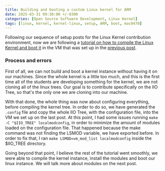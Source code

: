```yaml
---
title: Building and booting a custom Linux kernel for ARM
date: 2025-03-31 09:30:00 +/-0300
categories: [Open Source Software Development, Linux Kernel]
tags: [linux, kernel, kernel-linux, setup, ARM, boot, mac0470]
---
```


Following our sequence of setup posts for the Linux Kernel contribution environment, now we are following a [tutorial on how to compile the Linux Kernel and boot it](https://flusp.ime.usp.br/kernel/build-linux-for-arm/) in the VM that was set up in the [previous post](2025-03-27-setting-up-test-environment-linux-kernel.md).

### Process and errors

First of all, we can not build and boot a kernel instance without having it on our machines. Since the whole kernel is a little too much, and this is the first time all of the students are developing something for the kernel, we are not cloning all of the linux trees. Our goal is to contribute specifically on the IIO Tree, so that's the only one we are cloning into our machine.

With that done, the whole thing was now about configuring everything, before compiling the kernel tree. In order to do so, we have generated the ```.config``` file and copy the whole IIO Tree, with the configuration file, into the VM we set up on the last post. At this point, I had some issues running ```make -C "$IIO_TREE" localmodconfig```, in order to minimize the amount of modules loaded on the configuration file. That happened because the make command was not finding the LSMOD variable, we have exported before. In order to fix that, I ran ```make LSMOD=vm_mod_list localmodconfig``` inside the $IIO_TREE directory.

Going beyond that point, I believe the rest of the tutorial went smoothly, we were able to compile the kernel instance, install the modules and boot our linux instance. We will talk more about modules on the next post.